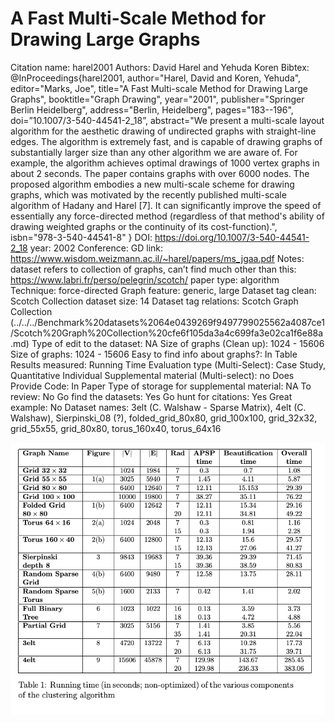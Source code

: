 # A Fast Multi-Scale Method for Drawing Large Graphs

Citation name: harel2001
Authors: David Harel and Yehuda Koren
Bibtex: @InProceedings{harel2001,
author="Harel, David
and Koren, Yehuda",
editor="Marks, Joe",
title="A Fast Multi-scale Method for Drawing Large Graphs",
booktitle="Graph Drawing",
year="2001",
publisher="Springer Berlin Heidelberg",
address="Berlin, Heidelberg",
pages="183--196",
doi=”10.1007/3-540-44541-2_18”,
abstract="We present a multi-scale layout algorithm for the aesthetic drawing of undirected graphs with straight-line edges. The algorithm is extremely fast, and is capable of drawing graphs of substantially larger size than any other algorithm we are aware of. For example, the algorithm achieves optimal drawings of 1000 vertex graphs in about 2 seconds. The paper contains graphs with over 6000 nodes. The proposed algorithm embodies a new multi-scale scheme for drawing graphs, which was motivated by the recently published multi-scale algorithm of Hadany and Harel [7]. It can significantly improve the speed of essentially any force-directed method (regardless of that method's ability of drawing weighted graphs or the continuity of its cost-function).",
isbn="978-3-540-44541-8"
}
DOI: https://doi.org/10.1007/3-540-44541-2_18
year: 2002
Conference: GD
link: https://www.wisdom.weizmann.ac.il/~harel/papers/ms_jgaa.pdf
Notes: dataset refers to collection of graphs, can’t find much other than this: https://www.labri.fr/perso/pelegrin/scotch/
paper type: algorithm
Technique: force-directed
Graph feature: generic, large
Dataset tag clean: Scotch Collection
dataset size: 14
Dataset tag relations: Scotch Graph Collection (../../../Benchmark%20datasets%2064e0439269f9497799025562a4087ce1/Scotch%20Graph%20Collection%20cfe6f105da3a4c699fa3e02ca1f6e88a.md)
Type of edit to the dataset: NA
Size of graphs (Clean up): 1024 - 15606
Size of graphs: 1024 - 15606
Easy to find info about graphs?: In Table
Results measured: Running Time
Evaluation type (Multi-Select): Case Study, Quantitative Individual
Supplemental material (Multi-select): no
Does Provide Code: In Paper
Type of storage for supplemental material: NA
To review: No
Go find the datasets: Yes
Go hunt for citations: Yes
Great example: No
Dataset names: 3elt (C. Walshaw - Sparse Matrix), 4elt (C. Walshaw), Sierpinski_08 (?), folded_grid_80x80, grid_100x100, grid_32x32, grid_55x55, grid_80x80, torus_160x40, torus_64x16

![Untitled](A%20Fast%20Multi-Scale%20Method%20for%20Drawing%20Large%20Graphs%20fdc9e1d148bc4fcd848d8b4cc959cdfd/Untitled.png)